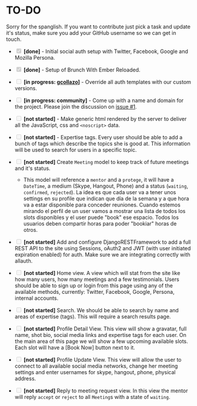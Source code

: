 # TO-DO

Sorry for the spanglish. If you want to contribute just pick a task and update it's status, make sure you add your GitHub username so we can get in touch.

- <input type="checkbox" disabled checked> **[done]** - Initial social auth setup with Twitter, Facebook, Google and Mozilla Persona.

- <input type="checkbox" disabled checked> **[done]** - Setup of Brunch With Ember Reloaded.

- <input type="checkbox" disabled> **[in progress: [gcollazo](http://github.com/gcollazo)]** - Override all auth templates with our custom versions.

- <input type="checkbox" disabled> **[in progress: community]** - Come up with a name and domain for the project. Please join the discussion on [issue #1](https://github.com/SoPR/horas/issues/1).

- <input type="checkbox" disabled> **[not started]** - Make generic html rendered by the server to deliver all the JavaScript, css and `<noscript>` data.

- <input type="checkbox" disabled> **[not started]** - Expertise tags. Every user should be able to add a bunch of tags which describe the topics she is good at. This information will be used to search for users in a specific topic.

- <input type="checkbox" disabled> **[not started]** Create `Meeting` model to keep track of future meetings and it's status.             
    - This model will reference a `mentor` and a `protege`, it will have a `DateTime`, a medium (Skype, Hangout, Phone) and a status (`waiting`, `confirmed`, `rejected`). La idea es que cada user va a tener unos settings en su profile que indican que día de la semana y a que hora va a estar disponible para conceder reuniones. Cuando estemos mirando el perfil de un user vamos a mostrar una lista de todos los slots disponibles y el user puede "book" ese espacio. Todos los usuarios deben compartir horas para poder "bookiar" horas de otros.

- <input type="checkbox" disabled> **[not started]** Add and configure DjangoRESTFramework to add a full REST API to the site using Sessions, oAuth2 and JWT (with user initiated expiration enabled) for auth. Make sure we are integrating correctly with allauth.

- <input type="checkbox" disabled> **[not started]** Home view. A view which will stat from the site like how many users, how many meetings and a few testimonials. Users should be able to sign up or login from this page using any of the available methods, currently: Twitter, Facebook, Google, Persona, internal accounts.

- <input type="checkbox" disabled> **[not started]** Search. We should be able to search by name and areas of expertise (tags). This will require a search results page.

- <input type="checkbox" disabled> **[not started]** Profile Detail View. This view will show a gravatar, full name, shot bio, social media links and expertise tags for each user. On the main area of this page we will show a few upcoming available slots. Each slot will have a [Book Now] button next to it.

- <input type="checkbox" disabled> **[not started]** Profile Update View. This view will allow the user to connect to all available social media networks, change her meeting settings and enter usernames for skype, hangout, phone, physical address.

- <input type="checkbox" disabled> **[not started]** Reply to meeting request view. In this view the mentor will reply `accept` or `reject` to all `Meeting`s with a state of `waiting`.
